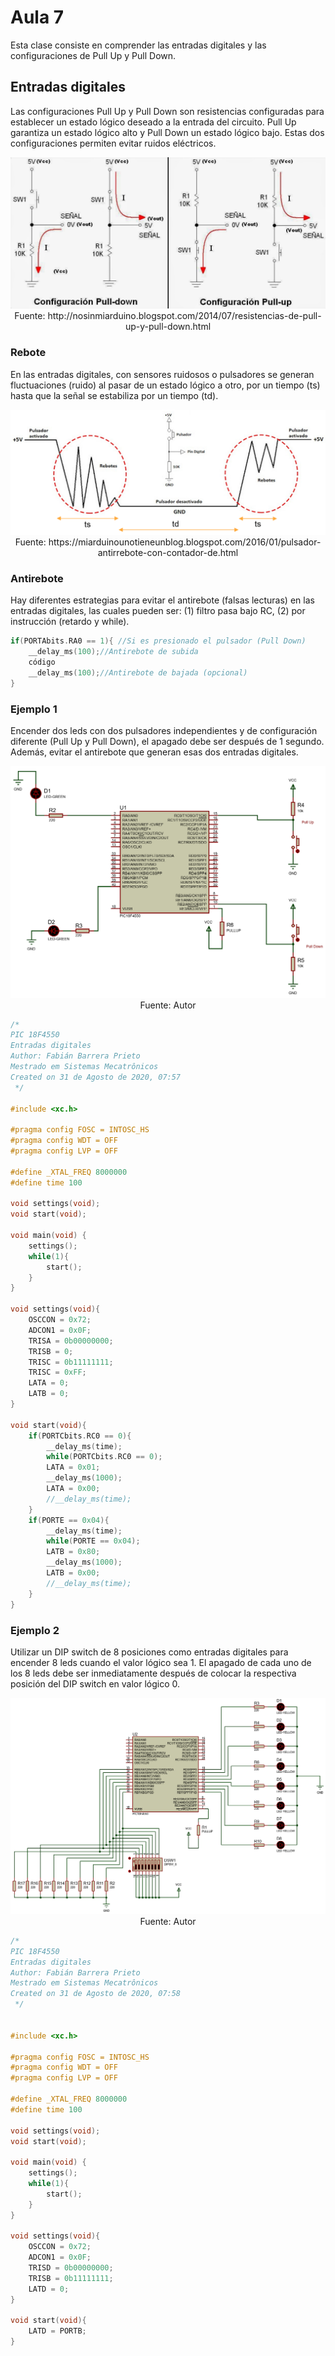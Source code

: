 <h1>Aula 7</h1>

Esta clase consiste en comprender las entradas digitales y las configuraciones de Pull Up y Pull Down. 

<h2>Entradas digitales</h2>

Las configuraciones Pull Up y Pull Down son resistencias configuradas para establecer un estado lógico deseado a la entrada del circuito. Pull Up garantiza un estado lógico alto y Pull Down un estado lógico bajo. Estas dos configuraciones permiten evitar ruidos eléctricos.

<div align="center">
<img src="Imagenes/image.png" alt="Pull Up y Pull Down"/>
<br>
<figcaption>Fuente: http://nosinmiarduino.blogspot.com/2014/07/resistencias-de-pull-up-y-pull-down.html</figcaption>
</div>

<h3>Rebote</h3>

En las entradas digitales, con sensores ruidosos o pulsadores se generan fluctuaciones (ruido) al pasar de un estado lógico a otro, por un tiempo (ts) hasta que la señal se estabiliza por un tiempo (td).

<div align="center">
<img src="Imagenes/image-1.png" alt="Rebote"/>
<br>
<figcaption>Fuente: https://miarduinounotieneunblog.blogspot.com/2016/01/pulsador-antirrebote-con-contador-de.html</figcaption>
</div>

<h3>Antirebote</h3>

Hay diferentes estrategias para evitar el antirebote (falsas lecturas) en las entradas digitales, las cuales pueden ser: (1) filtro pasa bajo RC, (2) por instrucción (retardo y while).

```c
if(PORTAbits.RA0 == 1){ //Si es presionado el pulsador (Pull Down)
    __delay_ms(100);//Antirebote de subida
    código 
    __delay_ms(100);//Antirebote de bajada (opcional)
}
```

<h3>Ejemplo 1</h3>

Encender dos leds con dos pulsadores independientes y de configuración diferente (Pull Up y Pull Down), el apagado debe ser después de 1 segundo. Además, evitar el antirebote que generan esas dos entradas digitales. 

<div align="center">
<img src="Imagenes/image-2.png" alt="Ejemplo 1"/>
<br>
<figcaption>Fuente: Autor</figcaption>
</div>

```c
/*
PIC 18F4550
Entradas digitales
Author: Fabián Barrera Prieto
Mestrado em Sistemas Mecatrônicos
Created on 31 de Agosto de 2020, 07:57
 */

#include <xc.h>

#pragma config FOSC = INTOSC_HS
#pragma config WDT = OFF
#pragma config LVP = OFF

#define _XTAL_FREQ 8000000
#define time 100

void settings(void);
void start(void);

void main(void) {
    settings();
    while(1){
        start();        
    }
}

void settings(void){
    OSCCON = 0x72;
    ADCON1 = 0x0F;
    TRISA = 0b00000000;
    TRISB = 0;
    TRISC = 0b11111111;
    TRISC = 0xFF;
    LATA = 0;
    LATB = 0;
}

void start(void){
    if(PORTCbits.RC0 == 0){
        __delay_ms(time);
        while(PORTCbits.RC0 == 0);
        LATA = 0x01;
        __delay_ms(1000);
        LATA = 0x00;
        //__delay_ms(time);
    }   
    if(PORTE == 0x04){
        __delay_ms(time);
        while(PORTE == 0x04);
        LATB = 0x80;
        __delay_ms(1000);
        LATB = 0x00;
        //__delay_ms(time);
    }   
}
```

<h3>Ejemplo 2</h3>

Utilizar un DIP switch de 8 posiciones como entradas digitales para encender 8 leds cuando el valor lógico sea 1. El apagado de cada uno de los 8 leds debe ser inmediatamente después de colocar la respectiva posición del DIP switch en valor lógico 0.

<div align="center">
<img src="Imagenes/image-3.png" alt="Ejemplo 2"/>
<br>
<figcaption>Fuente: Autor</figcaption>
</div>

```c
/*
PIC 18F4550
Entradas digitales
Author: Fabián Barrera Prieto
Mestrado em Sistemas Mecatrônicos
Created on 31 de Agosto de 2020, 07:58
 */


#include <xc.h>

#pragma config FOSC = INTOSC_HS
#pragma config WDT = OFF
#pragma config LVP = OFF

#define _XTAL_FREQ 8000000
#define time 100

void settings(void);
void start(void);

void main(void) {
    settings();
    while(1){
        start();        
    }
}

void settings(void){
    OSCCON = 0x72;
    ADCON1 = 0x0F;
    TRISD = 0b00000000;
    TRISB = 0b11111111;
    LATD = 0;
}

void start(void){
    LATD = PORTB;    
}
```
